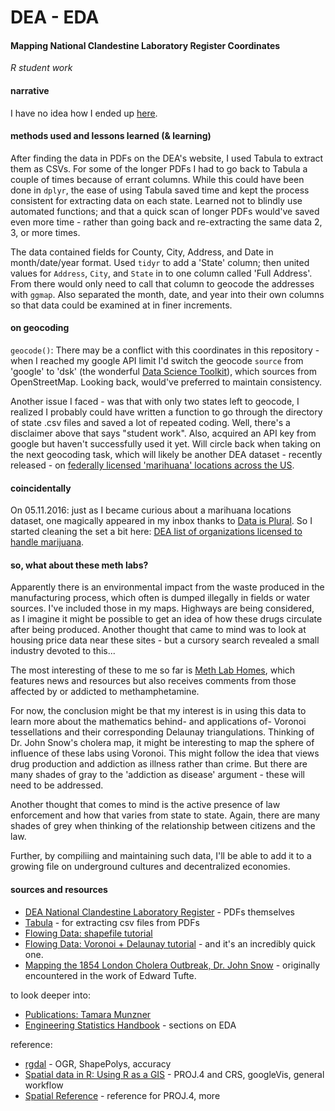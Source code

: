 # DEA - EDA 

#### Mapping National Clandestine Laboratory Register Coordinates

_R student work_

#### narrative

I have no idea how I ended up [here](http://www.dea.gov/clan-lab/clan-lab.shtml). 

#### methods used and lessons learned (& learning)

After finding the data in PDFs on the DEA's website, I used Tabula to extract them as CSVs. For some of the longer PDFs I had to go back to Tabula a couple of times because of errant columns.  While this could have been done in `dplyr`, the ease of using Tabula saved time and kept the process consistent for extracting data on each state. Learned not to blindly use automated functions; and that a quick scan of longer PDFs would've saved even more time - rather than going back and re-extracting the same data 2, 3, or more times. 

The data contained fields for County, City, Address, and Date in month/date/year format. Used `tidyr` to add a 'State' column; then united values for `Address`, `City`, and `State` in to one column called 'Full Address'. From there would only need to call that column to geocode the addresses with `ggmap`. Also separated the month, date, and year into their own columns so that data could be examined at in finer increments. 

#### on geocoding

`geocode()`: There may be a conflict with this coordinates in this repository - when I reached my google API limit I'd switch the geocode `source` from 'google' to 'dsk' (the wonderful [Data Science Toolkit](http://www.datasciencetoolkit.org/about)), which sources from OpenStreetMap. Looking back, would've preferred to maintain consistency.

Another issue I faced - was that with only two states left to geocode, I realized I probably could have written a function to go through the directory of state .csv files and saved a lot of repeated coding. Well, there's a disclaimer above that says "student work". Also, acquired an API key from google but haven't successfully used it yet. Will circle back when taking on the next geocoding task, which will likely be another DEA dataset - recently released - on [federally licensed 'marihuana' locations across the US](http://birrenbach.com/INSTITUTE/foia/dea/). 

#### coincidentally

On 05.11.2016: just as I became curious about a marihuana locations dataset, one magically appeared in my inbox thanks to [Data is Plural](https://tinyletter.com/data-is-plural). So I started cleaning the set a bit here: [DEA list of organizations licensed to handle marijuana](https://github.com/mozzarellaV8/dea-mj). 

#### so, what about these meth labs? 

Apparently there is an environmental impact from the waste produced in the manufacturing process, which often is dumped illegally in fields or water sources. I've included those in my maps. Highways are being considered, as I imagine it might be possible to get an idea of how these drugs circulate after being produced. Another thought that came to mind was to look at housing price data near these sites - but a cursory search revealed a small industry devoted to this...

The most interesting of these to me so far is [Meth Lab Homes](http://methlabhomes.com/), which features news and resources but also receives comments from those affected by or addicted to methamphetamine. 

For now, the conclusion might be that my interest is in using this data to learn more about the mathematics behind- and applications of- Voronoi tessellations and their corresponding Delaunay triangulations. Thinking of Dr. John Snow's cholera map, it might be interesting to map the sphere of influence of these labs using Voronoi. This might follow the idea that views drug production and addiction as illness rather than crime. But there are many shades of gray to the 'addiction as disease' argument - these will need to be addressed. 

Another thought that comes to mind is the active presence of law enforcement and how that varies from state to state. Again, there are many shades of grey when thinking of the relationship between citizens and the law.

Further, by compiliing and maintaining such data, I'll be able to add it to a growing file on underground cultures and decentralized economies. 

#### sources and resources

- [DEA National Clandestine Laboratory Register](http://www.dea.gov/clan-lab/clan-lab.shtml) - PDFs themselves
- [Tabula](http://tabula.technology/) - for extracting csv files from PDFs
- [Flowing Data: shapefile tutorial](http://flowingdata.com/2014/11/20/mapping-data-in-shapefile-format-with-r/)
- [Flowing Data: Voronoi + Delaunay tutorial](http://flowingdata.com/2016/04/12/voronoi-diagram-and-delaunay-triangulation-in-r/) - and it's an incredibly quick one. 
- [Mapping the 1854 London Cholera Outbreak, Dr. John Snow](https://en.wikipedia.org/wiki/John_Snow#/media/File:Snow-cholera-map-1.jpg) - originally encountered in the work of Edward Tufte.

to look deeper into:

- [Publications: Tamara Munzner](http://www.cs.ubc.ca/~tmm/papers.html)
- [Engineering Statistics Handbook](http://www.itl.nist.gov/div898/handbook/eda/section3/eda33.htm) - sections on EDA

reference:

- [rgdal](https://cran.r-project.org/web/packages/rgdal/rgdal.pdf) - OGR, ShapePolys, accuracy
- [Spatial data in R: Using R as a GIS](https://pakillo.github.io/R-GIS-tutorial/) - PROJ.4 and CRS, googleVis, general workflow
- [Spatial Reference](http://www.spatialreference.org/) - reference for PROJ.4, more